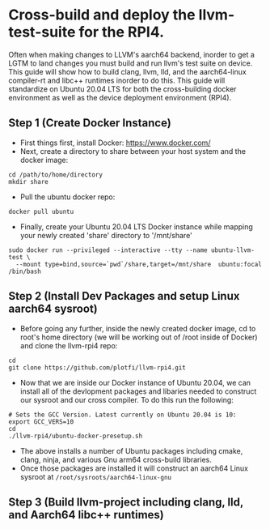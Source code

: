 # Cross-build and deploy the llvm-test-suite for the RPI4.

Often when making changes to LLVM's aarch64 backend, inorder to get a LGTM to land changes you must build and run llvm's test suite on device. This guide will show how to build clang, llvm, lld, and the aarch64-linux compiler-rt and libc++ runtimes inorder to do this. This guide will standardize on Ubuntu 20.04 LTS for both the cross-building docker environment as well as the device deployment environment (RPI4).

## Step 1 (Create Docker Instance)

* First things first, install Docker: https://www.docker.com/
* Next, create a directory to share between your host system and the docker image:

```
cd /path/to/home/directory
mkdir share
```

* Pull the ubuntu docker repo:

```
docker pull ubuntu
```

* Finally, create your Ubuntu 20.04 LTS Docker instance while mapping your newly created 'share' directory to  '/mnt/share'
```
sudo docker run --privileged --interactive --tty --name ubuntu-llvm-test \
  --mount type=bind,source=`pwd`/share,target=/mnt/share  ubuntu:focal /bin/bash
```

## Step 2 (Install Dev Packages and setup Linux aarch64 sysroot)

* Before going any further, inside the newly created docker image, cd to root's home directory (we will be working out of /root inside of Docker) and clone the llvm-rpi4 repo:

```
cd
git clone https://github.com/plotfi/llvm-rpi4.git
```

* Now that we are inside our Docker instance of Ubuntu 20.04, we can install all of the devlopment packages and libaries needed to construct our sysroot and our cross compiler. To do this run the following:

```
# Sets the GCC Version. Latest currently on Ubuntu 20.04 is 10:
export GCC_VERS=10
cd
./llvm-rpi4/ubuntu-docker-presetup.sh
```

* The above installs a number of Ubuntu packages including cmake, clang, ninja, and various Gnu arm64 cross-build libraries.
* Once those packages are installed it will construct an aarch64 Linux sysroot at `/root/sysroots/aarch64-linux-gnu`


## Step 3 (Build llvm-project including clang, lld, and Aarch64 libc++ runtimes)
